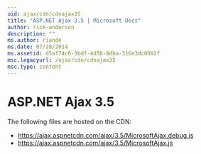 ```yaml
---
uid: ajax/cdn/cdnajax35
title: "ASP.NET Ajax 3.5 | Microsoft Docs"
author: rick-anderson
description: ""
ms.author: riande
ms.date: 07/28/2014
ms.assetid: d5af74c6-3bdf-4d56-8dba-316e3dc0092f
msc.legacyurl: /ajax/cdn/cdnajax35
msc.type: content
---
```

# ASP.NET Ajax 3.5

The following files are hosted on the CDN:

- https://ajax.aspnetcdn.com/ajax/3.5/MicrosoftAjax.debug.js
- https://ajax.aspnetcdn.com/ajax/3.5/MicrosoftAjax.js
